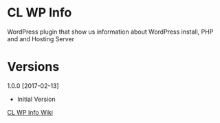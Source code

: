 # CL WP Info
WordPress plugin that show us information about WordPress install, PHP and and Hosting Server

Versions
========
1.0.0 [2017-02-13]
* Initial Version

[CL WP Info Wiki](https://github.com/CarlosLongarela/CL-WP-Info/wiki)
